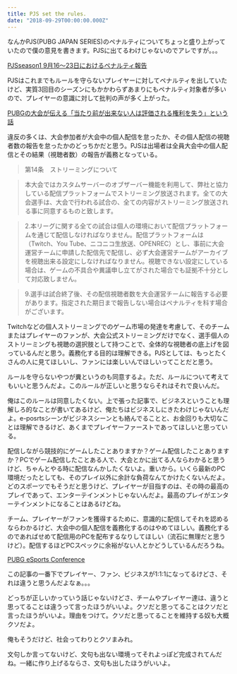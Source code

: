 ```yaml
---
title: PJS set the rules.
date: "2018-09-29T00:00:00.000Z"
---
```


なんかPJS(PUBG JAPAN SERIES)のペナルティについてちょっと盛り上がっていたので僕の意見を書きます。PJSに出てるわけじゃないのでアレですが。。。

[PJSseason1 9月16～23日におけるペナルティ報告](https://pubgleague.dmm.com/news/detail/0927penalty)

PJSはこれまでもルールを守らないプレイヤーに対してペナルティを出していたけど、実質3回目のシーズンにもかかわらずあまりにもペナルティ対象者が多いので、プレイヤーの意識に対して批判の声が多く上がった。

[PUBGの大会が伝える「当たり前が出来ない人は評価される権利を失う」という話](https://note.mu/rainbee/n/n41421c817c1b)

違反の多くは、大会参加者が大会中の個人配信を怠ったか、その個人配信の視聴者数の報告を怠ったかのどっちかだと思う。PJSは出場者は全員大会中の個人配信とその結果（視聴者数）の報告が義務となっている。

>第14条　ストリーミングについて

>本大会ではカスタムサーバーのオブザーバー機能を利用して、弊社と協力している配信プラットフォームでストリーミング放送されます。全ての大会選手は、大会で行われる試合の、全ての内容がストリーミング放送される事に同意するものと致します。

>2.本リーグに関する全ての試合は個人の環境において配信プラットフォームを通じて配信しなければなりません。配信プラットフォームは（Twitch、You Tube、ニコニコ生放送、OPENREC）とし、事前に大会運営チームに申請した配信先で配信し、必ず大会運営チームがアーカイブを視聴出来る設定にしなければなりません。視聴できない設定にしている場合は、ゲームの不具合や異議申し立てがされた場合でも証拠不十分として対応致しません。

>9.選手は試合終了後、その配信視聴者数を大会運営チームに報告する必要があります。指定された期日まで報告しない場合はペナルティを科す場合がございます。

Twitchなどの個人ストリーミングでのゲーム市場の発達を考慮して、そのチームまたはプレイヤーのファンが、大会公式ストリーミングだけでなく、選手個人のストリーミングも視聴の選択肢として持つことで、全体的な視聴者の底上げを図っているんだと思う。義務化する目的は理解できる。PJSとしては、もっとたくさんの人に見てほしいし、ファンには楽しいんでほしいってことだと思う。

ルールを守らないやつが糞というのも同意するよ。ただ、ルールについて考えてもいいと思うんだよ。このルールが正しいと思うならそれはそれで良いんだ。

俺はこのルールは同意したくない。上で張った記事で、ビジネスということも理解しろ的なことが書いてあるけど、俺たちはビジネスしにきたわけじゃないんだよ。e-posrtsシーンがビジネスシーンとも絡んでることと、お金回りも大切なことは理解できるけど、あくまでプレイヤーファーストであってほしいと思っている。

配信しながら競技的にゲームしたことありますか？ゲーム配信したことありますか？PCでゲーム配信したことある人で、大会とかに出てる人ならわかると思うけど、ちゃんとやる時に配信なんかしたくないよ。重いから。いくら最新のPC環境だったとしても、そのプレイ以外に余計な負荷なんてかけたくないんだよ。どのスポーツでもそうだと思うけど、プレイヤーが目指すのは、その時の最高のプレイであって、エンターテインメントじゃないんだよ。最高のプレイがエンターテインメントになることはあるけどね。

チーム、プレイヤーがファンを獲得するために、意識的に配信してそれを認めるならわかるけど、大会中の個人配信を義務化するのはやめてほしい。義務化するのであればせめて配信用のPCを配布するなりしてほしい（流石に無理だと思うけど）。配信するほどPCスペックに余裕がない人とかどうしているんだろうね。

[PUBG eSports Conference](https://www.4gamer.net/games/348/G034868/20180922001/)

この記事の一番下でプレイヤー、ファン、ビジネスが1:1:1になってるけどさ、それは違うと思うんだよなぁ。。。

どっちが正しいかっていう話じゃないけどさ、チームやプレイヤー達は、違うと思ってることは違うって言ったほうがいいよ。クソだと思ってることはクソだと言ったほうがいいよ。理由をつけて。クソだと思ってることを維持する奴も大概クソだよ。

俺もそうだけど、社会ってわりとクソまみれ。

文句しか言ってないけど、文句も出ない環境ってそれよっぽど完成されてんだね。一緒に作り上げるならさ、文句も出したほうがいいよ。

